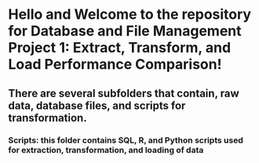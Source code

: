 # Hello and Welcome to the repository for Database and File Management Project 1: Extract, Transform, and Load Performance Comparison!

## There are several subfolders that contain, raw data, database files, and scripts for transformation.

### Scripts: this folder contains SQL, R, and Python scripts used for extraction, transformation, and loading of data
